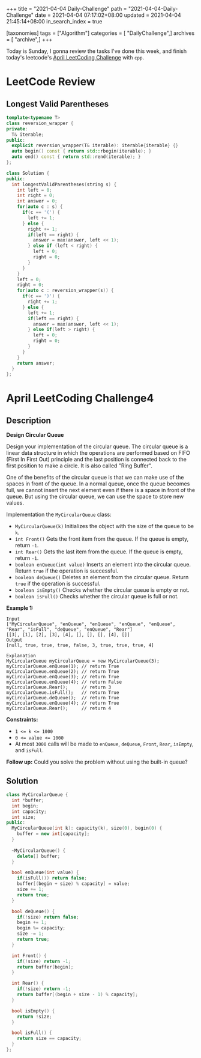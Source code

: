 +++
title = "2021-04-04 Daily-Challenge"
path = "2021-04-04-Daily-Challenge"
date = 2021-04-04 07:17:02+08:00
updated = 2021-04-04 21:45:14+08:00
in_search_index = true

[taxonomies]
tags = ["Algorithm"]
categories = [ "DailyChallenge",]
archives = [ "archive",]
+++

Today is Sunday, I gonna review the tasks I've done this week, and finish today's leetcode's [April LeetCoding Challenge](https://leetcode.com/explore/featured/card/april-leetcoding-challenge-2021/593/week-1-april-1st-april-7th/3696/) with `cpp`.

<!-- more -->

# LeetCode Review

## Longest Valid Parentheses

``` cpp
template<typename T>
class reversion_wrapper {
private:
  T& iterable;
public:
  explicit reversion_wrapper(T& iterable): iterable{iterable} {}
  auto begin() const { return std::rbegin(iterable); }
  auto end() const { return std::rend(iterable); }
};

class Solution {
public:
  int longestValidParentheses(string s) {
    int left = 0;
    int right = 0;
    int answer = 0;
    for(auto c : s) {
      if(c == '(') {
        left += 1;
      } else {
        right += 1;
        if(left == right) {
          answer = max(answer, left << 1);
        } else if (left < right) {
          left = 0;
          right = 0;
        }
      }
    }
    left = 0;
    right = 0;
    for(auto c : reversion_wrapper(s)) {
      if(c == ')') {
        right += 1;
      } else {
        left += 1;
        if(left == right) {
          answer = max(answer, left << 1);
        } else if(left > right) {
          left = 0;
          right = 0;
        }
      }
    }
    return answer;
  }
};
```

# April LeetCoding Challenge4

## Description

**Design Circular Queue**

Design your implementation of the circular queue. The circular queue is a linear data structure in which the operations are performed based on FIFO (First In First Out) principle and the last position is connected back to the first position to make a circle. It is also called "Ring Buffer".

One of the benefits of the circular queue is that we can make use of the spaces in front of the queue. In a normal queue, once the queue becomes full, we cannot insert the next element even if there is a space in front of the queue. But using the circular queue, we can use the space to store new values.

Implementation the `MyCircularQueue` class:

- `MyCircularQueue(k)` Initializes the object with the size of the queue to be `k`.
- `int Front()` Gets the front item from the queue. If the queue is empty, return `-1`.
- `int Rear()` Gets the last item from the queue. If the queue is empty, return `-1`.
- `boolean enQueue(int value)` Inserts an element into the circular queue. Return `true` if the operation is successful.
- `boolean deQueue()` Deletes an element from the circular queue. Return `true` if the operation is successful.
- `boolean isEmpty()` Checks whether the circular queue is empty or not.
- `boolean isFull()` Checks whether the circular queue is full or not.

 

**Example 1:**

```
Input
["MyCircularQueue", "enQueue", "enQueue", "enQueue", "enQueue", "Rear", "isFull", "deQueue", "enQueue", "Rear"]
[[3], [1], [2], [3], [4], [], [], [], [4], []]
Output
[null, true, true, true, false, 3, true, true, true, 4]

Explanation
MyCircularQueue myCircularQueue = new MyCircularQueue(3);
myCircularQueue.enQueue(1); // return True
myCircularQueue.enQueue(2); // return True
myCircularQueue.enQueue(3); // return True
myCircularQueue.enQueue(4); // return False
myCircularQueue.Rear();     // return 3
myCircularQueue.isFull();   // return True
myCircularQueue.deQueue();  // return True
myCircularQueue.enQueue(4); // return True
myCircularQueue.Rear();     // return 4
```

 

**Constraints:**

- `1 <= k <= 1000`
- `0 <= value <= 1000`
- At most `3000` calls will be made to `enQueue`, `deQueue`, `Front`, `Rear`, `isEmpty`, and `isFull`.

 

**Follow up:** Could you solve the problem without using the built-in queue? 

## Solution

``` cpp
class MyCircularQueue {
  int *buffer;
  int begin;
  int capacity;
  int size;
public:
  MyCircularQueue(int k): capacity(k), size(0), begin(0) {
    buffer = new int[capacity];
  }
  
  ~MyCircularQueue() {
    delete[] buffer;
  }

  bool enQueue(int value) {
    if(isFull()) return false;
    buffer[(begin + size) % capacity] = value;
    size += 1;
    return true;
  }

  bool deQueue() {
    if(!size) return false;
    begin += 1;
    begin %= capacity;
    size -= 1;
    return true;
  }

  int Front() {
    if(!size) return -1;
    return buffer[begin];
  }

  int Rear() {
    if(!size) return -1;
    return buffer[(begin + size - 1) % capacity];
  }

  bool isEmpty() {
    return !size;
  }

  bool isFull() {
    return size == capacity;
  }
};
```
